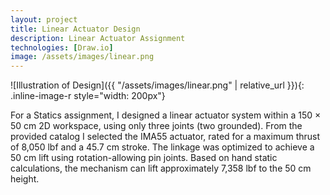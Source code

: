 ```yaml
---
layout: project
title: Linear Actuator Design
description: Linear Actuator Assignment
technologies: [Draw.io]
image: /assets/images/linear.png
---
```


![Illustration of Design]({{ "/assets/images/linear.png" | relative_url }}){: .inline-image-r style="width: 200px"}


For a Statics assignment, I designed a linear actuator system within a 150 × 50 cm 2D workspace, using only three joints (two grounded). From the provided catalog I selected the IMA55 actuator, rated for a maximum thrust of 8,050 lbf and a 45.7 cm stroke. The linkage was optimized to achieve a 50 cm lift using rotation-allowing pin joints. Based on hand static calculations, the mechanism can lift approximately 7,358 lbf to the 50 cm height.
